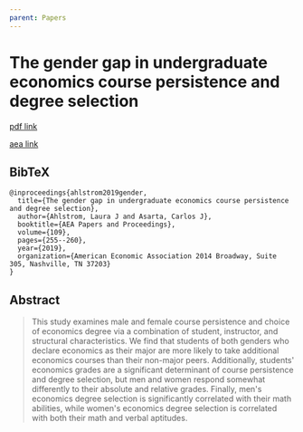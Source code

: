 ```yaml
---
parent: Papers
---
```


# The gender gap in undergraduate economics course persistence and degree selection

[pdf link](https://lerner.udel.edu/wp-content/uploads/Ahlstrom-Job-Market-Paper-Oct.-2017.pdf)

[aea link](https://www.aeaweb.org/articles?id=10.1257/pandp.20191103)


## BibTeX
```
@inproceedings{ahlstrom2019gender,
  title={The gender gap in undergraduate economics course persistence and degree selection},
  author={Ahlstrom, Laura J and Asarta, Carlos J},
  booktitle={AEA Papers and Proceedings},
  volume={109},
  pages={255--260},
  year={2019},
  organization={American Economic Association 2014 Broadway, Suite 305, Nashville, TN 37203}
}
```

## Abstract

> This study examines male and female course persistence and choice of economics degree via a combination of student, instructor, and structural characteristics. We find that students of both genders who declare economics as their major are more likely to take additional economics courses than their non-major peers. Additionally, students' economics grades are a significant determinant of course persistence and degree selection, but men and women respond somewhat differently to their absolute and relative grades. Finally, men's economics degree selection is significantly correlated with their math abilities, while women's economics degree selection is correlated with both their math and verbal aptitudes.


